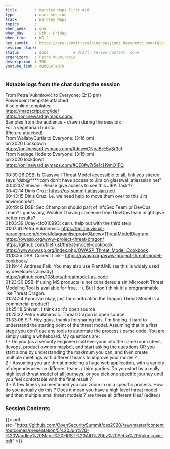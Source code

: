 ```yaml
---
title        : Wardley Maps First Aid
type         : user-session
track        : Wardley Maps
topics       : 
when_week    : one
when_day     : 5th - Friday
when_time    : WS-2
hey_summit   : https://pre-summit-training-sessions.heysummit.com/talks/introduction-to-wardley-mapping-1/
session_slack:
status       : done           # draft, review-content, done
organizers   : Petra Vukmirovic
description  : TBD
youtube_link : dQdQS4TaQ7U
---
```


### Notable logs from the chat during the session

From Petra Vukmirović to Everyone: (2:13 pm)  \
Powerpoint template attached                  \
Also online templates:                        \
https://mapscript.org/ide/                     \
https://onlinewardleymaps.com/                  
Samples from the audience - drawn during the session:    \
For a vegetarian burrito:                           \
(Picture attached)                        \
From WallabyCurtis to Everyone: (3:16 pm)       \
on 2020 Lockdown                                 \
https://onlinewardleymaps.com/#deywCNpJBrESySr3el    \
From Nadege Hode to Everyone: (3:19 pm)            \
on 2020 lockdown                                \
https://onlinewardleymaps.com/#CE8fw7r5e1cH9mQ1FQ   

00:39:26	DSB:	Is Glasswall Threat Model accessible to all, link you shared says "dsb@****.com don't have access to Jira on  glasswall.atlasssian.net" \
00:42:07	Shivani:	Please give access to see this JIRA Task?? \
00:42:14	Dinis Cruz:	https://os-summit.atlassian.net/  \
00:43:15	Dinis Cruz:	i.e. we need help to move them over to this Jira envioronment  \
00:49:12	DSB:	Sec Champion should part of InfoSec Team or DevOps Team? I guess any, Wouldn't having someone from DevOps team might give better results?  \
01:03:39	Uday-cfc010993:	can u help out with the third step   \
01:07:41	Petra Vukmirović:	https://online.visual-paradigm.com/drive/#diagramlist:proj=0&new=ThreatModelDiagram  \
https://owasp.org/www-project-threat-dragon/  \
https://github.com/filetrust/threat-model-cookbook  \
https://www.owasp.org/index.php/OWASP_Threat_Model_Cookbook   \
01:13:55	DSB:	Correct Link - https://owasp.org/www-project-threat-model-cookbook/    \
01:19:44	Andreas Falk:	You may also use PlantUML (as this is widely used by developers already)   \
https://github.com/108bots/threatmodel-as-code    \
01:23:30	DSB:	If using MS products is not considered a sin Microsoft Threat Modeling Tool is available for free. :-). But I don't think it is programmable like Threat Dragon.   \
01:24:24	Apoorva:	okay, just for clarification the Dragon Threat Model is a commercial product?   \
01:25:18	Shivani:	I think so it's open source   \
01:25:32	Petra Vukmirović:	Threat Dragon is open source   \
01:33:08	F.P:	Hey guys, thanks for sharing this. I'm finding it hard to understand the starting point of the threat model. Assuming that in a first stage you don't use any tools to automate the process / parse code. You are simply using a whiteboard. My questions are:   \
1 - Do you (as a security engineer) call everyone into the same room (devs, devops, product owners maybe), and start asking the questions OR you start alone by understanding the maximum you can, and then create multiple meetings with different teams to improve your model ?   \
2 - Assuming you are threat modeling a huge web application, with a variety of dependencies on different teams / third parties.  Do you start by a really high level threat model of all journeys, or you pick one specific journey until you feel confortable with the final result ?   \
3 - A few times you mentioned you can zoom in on a specific process. How do you actually do this ? Does it mean you have a high level threat model and then multiple smal threat models ? are these all different files/ (edited) 


### Session Contents

{{< pdf src="https://github.com/OpenSecuritySummit/oss2020/raw/master/content/outcomes/presentation/5%20Jun%20-%20Wardley%20Maps%20FIRST%20AID%20by%20Petra%20Vukmirovic.pdf" >}}